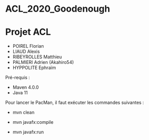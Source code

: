 # ACL_2020_Goodenough
# Projet ACL 
* POIREL Florian
* LIAUD Alexis
* RIBEYROLLES Matthieu
* PALMIERI Adrien (Akahiro54)
* HYPPOLITE Ephraïm

Pré-requis : 
* Maven 4.0.0 
* Java 11

Pour lancer le PacMan, il faut exécuter les commandes suivantes :

* mvn clean

* mvn javafx:compile

* mvn javafx:run


